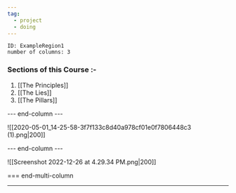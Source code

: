 ```yaml
---
tag:
  - project
  - doing
---
```




```start-multi-column  
ID: ExampleRegion1  
number of columns: 3  
```
### Sections of this Course :-
1. [[The Principles]]
2. [[The Lies]]
3. [[The Pillars]]

--- end-column ---

![[2020-05-01_14-25-58-3f7f133c8d40a978cf01e0f7806448c3 (1).png|200]]

--- end-column ---

![[Screenshot 2022-12-26 at 4.29.34 PM.png|200]]

=== end-multi-column

---



